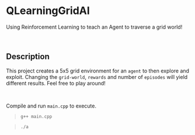 # QLearningGridAI

Using Reinforcement Learning to teach an Agent to traverse a grid world!

<br>

## Description

This project creates a 5x5 grid environment for an `agent` to then explore and exploit. Changing the `grid-world`, `rewards` and number of `episodes` will yield different results. Feel free to play around!

<br>

Compile and run `main.cpp` to execute.
> `g++ main.cpp`

> `./a`

<br>
